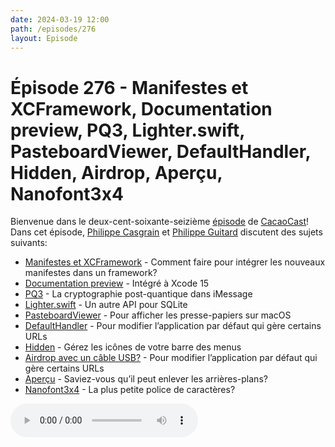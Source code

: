 ```yaml
---
date: 2024-03-19 12:00
path: /episodes/276
layout: Episode
---
```

# Épisode 276 - Manifestes et XCFramework, Documentation preview, PQ3, Lighter.swift, PasteboardViewer, DefaultHandler, Hidden, Airdrop, Aperçu, Nanofont3x4
<p>Bienvenue dans le deux-cent-soixante-seizi&egrave;me&nbsp;<a href="https://archive.org/download/cacaocast/cacaocast_276.mp3" title="CacaoCast Episode 276">épisode</a> de <a href="https://mastodon.world/@cacaocast" title="CacaoCast sur Mastodon.world">CacaoCast</a>! Dans cet épisode, <a href="https://mastodon.social/@philippec" title="Philippe Casgrain sur Mastodon.social">Philippe Casgrain</a> et <a href="https://mastodon.social/@philippeguitard" title="Philippe Guitard sur Mastodon.social">Philippe Guitard</a> discutent des sujets suivants:</p>
<ul>
<li><a href="https://rhonabwy.com/2024/02/18/embedding-a-privacy-manifest-into-an-xcframework/" title="Manifestes et XCFramework">Manifestes et XCFramework</a> - Comment faire pour intégrer les nouveaux manifestes dans un framework?</li>
<li><a href="https://mastodon.social/@danielsaidi/112116158409293543" title="Documentation preview">Documentation preview</a> - Intégré à Xcode 15</li>
<li><a href="https://security.apple.com/blog/imessage-pq3/" title="PQ3">PQ3</a> - La cryptographie post-quantique dans iMessage</li>
<li><a href="https://github.com/Lighter-swift" title="Lighter.swift">Lighter.swift</a> - Un autre API pour SQLite</li>
<li><a href="https://github.com/sindresorhus/Pasteboard-Viewer" title="PasteboardViewer">PasteboardViewer</a> - Pour afficher les presse-papiers sur macOS</li>
<li><a href="https://mastodon.social/@vandal/112090835045930445" title="DefaultHandler">DefaultHandler</a> - Pour modifier l’application par défaut qui gère certains URLs</li>
<li><a href="https://github.com/dwarvesf/hidden" title="Hidden">Hidden</a> - Gérez les icônes de votre barre des menus</li>
<li><a href="https://mastodon.social/@logan@pdx.social/112047882609820407" title="Airdrop avec un câble USB?">Airdrop avec un câble USB?</a> - Pour modifier l’application par défaut qui gère certains URLs</li>
<li><a href="https://mastodon.social/@codepo8@toot.cafe/111970399982683020" title="Aperçu">Aperçu</a> - Saviez-vous qu’il peut enlever les arrières-plans?</li>
<li><a href="https://github.com/Michaelangel007/nanofont3x4" title="Nanofont3x4">Nanofont3x4</a> - La plus petite police de caractères?</li>
</ul>
<p><audio controls><source src="https://archive.org/download/cacaocast/cacaocast_276.mp3" type="audio/mpeg"><source src="https://archive.org/download/cacaocast/cacaocast_276.mp3" type="audio/mp4">Votre navigateur ne supporte pas l'élément audio / Your browser does not support the audio element.</audio></p>
